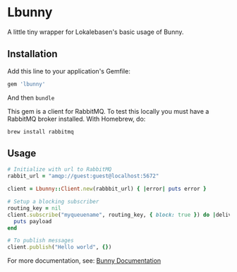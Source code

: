 # Lbunny

A little tiny wrapper for Lokalebasen's basic usage of Bunny.

## Installation

Add this line to your application's Gemfile:

```ruby
gem 'lbunny'
```

And then `bundle`

This gem is a client for RabbitMQ. To test this locally you must have
a RabbitMQ broker installed. With Homebrew, do:

```
brew install rabbitmq
```

## Usage

```ruby
# Initialize with url to RabbitMQ
rabbit_url = "amqp://guest:guest@localhost:5672"

client = Lbunny::Client.new(rabbbit_url) { |error| puts error }

# Setup a blocking subscriber
routing_key = nil
client.subscribe("myqueuename", routing_key, { block: true }) do |delivery_info, props, payload|
  puts payload
end

# To publish messages
client.publish("Hello world", {})
```

For more documentation, see: [Bunny Documentation](http://rubybunny.info/)
